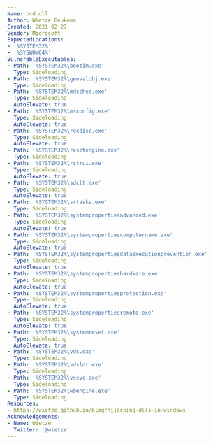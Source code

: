 ```yaml
---
Name: bcd.dll
Author: Wietze Beukema
Created: 2021-02-27
Vendor: Microsoft
ExpectedLocations:
- '%SYSTEM32%'
- '%SYSWOW64%'
VulnerableExecutables:
- Path: '%SYSTEM32%\bootim.exe'
  Type: Sideloading
- Path: '%SYSTEM32%\genvalobj.exe'
  Type: Sideloading
- Path: '%SYSTEM32%\mdsched.exe'
  Type: Sideloading
  AutoElevate: true
- Path: '%SYSTEM32%\msconfig.exe'
  Type: Sideloading
  AutoElevate: true
- Path: '%SYSTEM32%\recdisc.exe'
  Type: Sideloading
  AutoElevate: true
- Path: '%SYSTEM32%\resetengine.exe'
  Type: Sideloading
- Path: '%SYSTEM32%\rstrui.exe'
  Type: Sideloading
  AutoElevate: true
- Path: '%SYSTEM32%\sdclt.exe'
  Type: Sideloading
  AutoElevate: true
- Path: '%SYSTEM32%\srtasks.exe'
  Type: Sideloading
- Path: '%SYSTEM32%\systempropertiesadvanced.exe'
  Type: Sideloading
  AutoElevate: true
- Path: '%SYSTEM32%\systempropertiescomputername.exe'
  Type: Sideloading
  AutoElevate: true
- Path: '%SYSTEM32%\systempropertiesdataexecutionprevention.exe'
  Type: Sideloading
  AutoElevate: true
- Path: '%SYSTEM32%\systempropertieshardware.exe'
  Type: Sideloading
  AutoElevate: true
- Path: '%SYSTEM32%\systempropertiesprotection.exe'
  Type: Sideloading
  AutoElevate: true
- Path: '%SYSTEM32%\systempropertiesremote.exe'
  Type: Sideloading
  AutoElevate: true
- Path: '%SYSTEM32%\systemreset.exe'
  Type: Sideloading
  AutoElevate: true
- Path: '%SYSTEM32%\vds.exe'
  Type: Sideloading
- Path: '%SYSTEM32%\vdsldr.exe'
  Type: Sideloading
- Path: '%SYSTEM32%\vssvc.exe'
  Type: Sideloading
- Path: '%SYSTEM32%\wbengine.exe'
  Type: Sideloading
Resources:
- https://wietze.github.io/blog/hijacking-dlls-in-windows
Acknowledgements:
- Name: Wietze
  Twitter: '@wietze'
---
```

